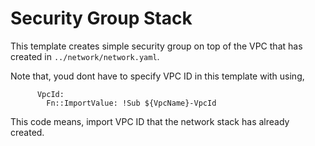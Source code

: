 # Security Group Stack

This template creates simple security group on top of the VPC that has created in `../network/network.yaml`.

Note that, youd dont have to specify VPC ID in this template with using,

```
      VpcId:
        Fn::ImportValue: !Sub ${VpcName}-VpcId
```

This code means, import VPC ID that the network stack has already created.
